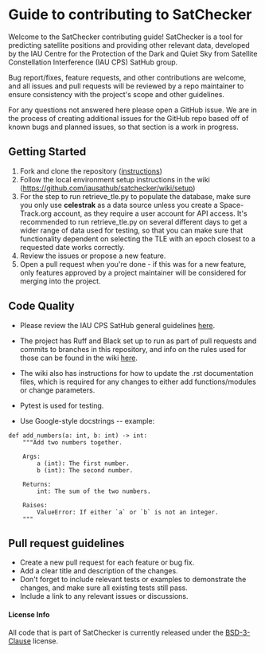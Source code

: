 # Guide to contributing to SatChecker

Welcome to the SatChecker contributing guide! SatChecker is a tool for predicting satellite positions and providing other relevant data, developed by the IAU Centre for the Protection of the Dark and Quiet Sky from Satellite Constellation Interference (IAU CPS) SatHub group.

Bug report/fixes, feature requests, and other contributions are welcome, and all issues and pull requests will be reviewed by a repo maintainer to ensure consistency with the project's scope and other guidelines.

For any questions not answered here please open a GitHub issue. We are in the process of creating additional issues for the GitHub repo based off of known bugs and planned issues, so that section is a work in progress.

## Getting Started
1. Fork and clone the repository ([instructions](https://docs.github.com/en/pull-requests/collaborating-with-pull-requests/working-with-forks/fork-a-repo))
2. Follow the local environment setup instructions in the wiki (https://github.com/iausathub/satchecker/wiki/setup)
3. For the step to run retrieve_tle.py to populate the database, make sure you only use **celestrak** as a data source unless you create a Space-Track.org account, as they require a user account for API access. It's recommended to run retrieve_tle.py on several different days to get a wider range of data used for testing, so that you can make sure that functionality dependent on selecting the TLE with an epoch closest to a requested date works correctly.
4. Review the issues or propose a new feature.
5. Open a pull request when you're done - if this was for a new feature, only features approved by a project maintainer will be considered for merging into the project.

## Code Quality
* Please review the IAU CPS SatHub general guidelines [here](https://github.com/iausathub/.github/blob/main/CONTRIBUTING.md).

* The project has Ruff and Black set up to run as part of pull requests and commits to branches in this repository, and info on the rules used for those can be found in the wiki [here](https://github.com/iausathub/satchecker/wiki/Development-Workflow).

* The wiki also has instructions for how to update the .rst documentation files, which is required for any changes to either add functions/modules or change parameters.

* Pytest is used for testing.

* Use Google-style docstrings -- example:
```
def add_numbers(a: int, b: int) -> int:
    """Add two numbers together.

    Args:
        a (int): The first number.
        b (int): The second number.

    Returns:
        int: The sum of the two numbers.

    Raises:
        ValueError: If either `a` or `b` is not an integer.
    """
```

## Pull request guidelines
* Create a new pull request for each feature or bug fix.
* Add a clear title and description of the changes.
* Don't forget to include relevant tests or examples to demonstrate the changes, and make sure all existing tests still pass.
* Include a link to any relevant issues or discussions.


#### License Info
All code that is part of SatChecker is currently released under the [BSD-3-Clause](https://opensource.org/licenses/BSD-3-Clause) license.
